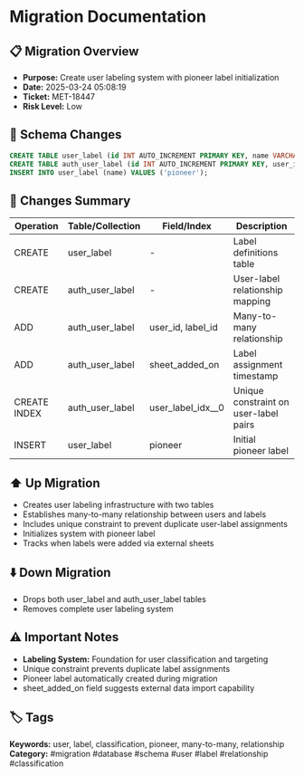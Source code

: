 # Migration Documentation

## 📋 Migration Overview
- **Purpose:** Create user labeling system with pioneer label initialization
- **Date:** 2025-03-24 05:08:19
- **Ticket:** MET-18447
- **Risk Level:** Low

## 🔧 Schema Changes
```sql
CREATE TABLE user_label (id INT AUTO_INCREMENT PRIMARY KEY, name VARCHAR NOT NULL, created_on DATETIME DEFAULT NOW(), modified_on DATETIME DEFAULT CURRENT_TIMESTAMP ON UPDATE CURRENT_TIMESTAMP);
CREATE TABLE auth_user_label (id INT AUTO_INCREMENT PRIMARY KEY, user_id INT UNSIGNED NOT NULL, label_id INT UNSIGNED NOT NULL, sheet_added_on DATETIME NOT NULL, created_on DATETIME DEFAULT NOW(), modified_on DATETIME DEFAULT CURRENT_TIMESTAMP ON UPDATE CURRENT_TIMESTAMP, UNIQUE INDEX user_label_idx__0 (user_id, label_id));
INSERT INTO user_label (name) VALUES ('pioneer');
```

## 📝 Changes Summary
| Operation | Table/Collection | Field/Index | Description |
|-----------|-----------------|-------------|-------------|
| CREATE | user_label | - | Label definitions table |
| CREATE | auth_user_label | - | User-label relationship mapping |
| ADD | auth_user_label | user_id, label_id | Many-to-many relationship |
| ADD | auth_user_label | sheet_added_on | Label assignment timestamp |
| CREATE INDEX | auth_user_label | user_label_idx__0 | Unique constraint on user-label pairs |
| INSERT | user_label | pioneer | Initial pioneer label |

## ⬆️ Up Migration
- Creates user labeling infrastructure with two tables
- Establishes many-to-many relationship between users and labels
- Includes unique constraint to prevent duplicate user-label assignments
- Initializes system with pioneer label
- Tracks when labels were added via external sheets

## ⬇️ Down Migration
- Drops both user_label and auth_user_label tables
- Removes complete user labeling system

## ⚠️ Important Notes
- **Labeling System:** Foundation for user classification and targeting
- Unique constraint prevents duplicate label assignments
- Pioneer label automatically created during migration
- sheet_added_on field suggests external data import capability

## 🏷️ Tags
**Keywords:** user, label, classification, pioneer, many-to-many, relationship
**Category:** #migration #database #schema #user #label #relationship #classification